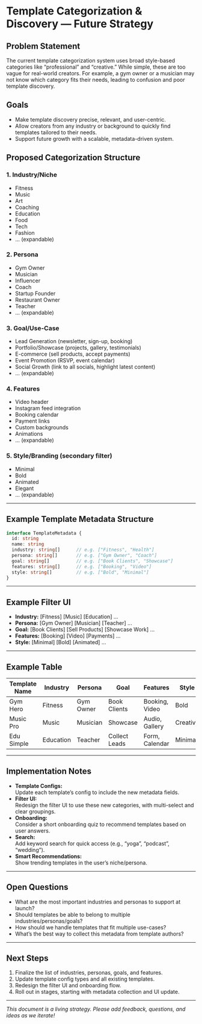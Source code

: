 # Template Categorization & Discovery — Future Strategy

## Problem Statement

The current template categorization system uses broad style-based categories like “professional” and “creative.” While simple, these are too vague for real-world creators. For example, a gym owner or a musician may not know which category fits their needs, leading to confusion and poor template discovery.

## Goals

- Make template discovery precise, relevant, and user-centric.
- Allow creators from any industry or background to quickly find templates tailored to their needs.
- Support future growth with a scalable, metadata-driven system.

## Proposed Categorization Structure

### 1. **Industry/Niche**
- Fitness
- Music
- Art
- Coaching
- Education
- Food
- Tech
- Fashion
- ... (expandable)

### 2. **Persona**
- Gym Owner
- Musician
- Influencer
- Coach
- Startup Founder
- Restaurant Owner
- Teacher
- ... (expandable)

### 3. **Goal/Use-Case**
- Lead Generation (newsletter, sign-up, booking)
- Portfolio/Showcase (projects, gallery, testimonials)
- E-commerce (sell products, accept payments)
- Event Promotion (RSVP, event calendar)
- Social Growth (link to all socials, highlight latest content)
- ... (expandable)

### 4. **Features**
- Video header
- Instagram feed integration
- Booking calendar
- Payment links
- Custom backgrounds
- Animations
- ... (expandable)

### 5. **Style/Branding** (secondary filter)
- Minimal
- Bold
- Animated
- Elegant
- ... (expandable)

---

## Example Template Metadata Structure

```ts
interface TemplateMetadata {
  id: string
  name: string
  industry: string[]      // e.g. ["Fitness", "Health"]
  persona: string[]       // e.g. ["Gym Owner", "Coach"]
  goal: string[]          // e.g. ["Book Clients", "Showcase"]
  features: string[]      // e.g. ["Booking", "Video"]
  style: string[]         // e.g. ["Bold", "Minimal"]
}
```

---

## Example Filter UI

- **Industry:** [Fitness] [Music] [Education] ...
- **Persona:** [Gym Owner] [Musician] [Teacher] ...
- **Goal:** [Book Clients] [Sell Products] [Showcase Work] ...
- **Features:** [Booking] [Video] [Payments] ...
- **Style:** [Minimal] [Bold] [Animated] ...

---

## Example Table

| Template Name | Industry | Persona      | Goal         | Features         | Style    |
|---------------|----------|--------------|--------------|------------------|----------|
| Gym Hero      | Fitness  | Gym Owner    | Book Clients | Booking, Video   | Bold     |
| Music Pro     | Music    | Musician     | Showcase     | Audio, Gallery   | Creative |
| Edu Simple    | Education| Teacher      | Collect Leads| Form, Calendar   | Minimal  |

---

## Implementation Notes

- **Template Configs:**  
  Update each template’s config to include the new metadata fields.
- **Filter UI:**  
  Redesign the filter UI to use these new categories, with multi-select and clear groupings.
- **Onboarding:**  
  Consider a short onboarding quiz to recommend templates based on user answers.
- **Search:**  
  Add keyword search for quick access (e.g., “yoga”, “podcast”, “wedding”).
- **Smart Recommendations:**  
  Show trending templates in the user’s niche/persona.

---

## Open Questions

- What are the most important industries and personas to support at launch?
- Should templates be able to belong to multiple industries/personas/goals?
- How should we handle templates that fit multiple use-cases?
- What’s the best way to collect this metadata from template authors?

---

## Next Steps

1. Finalize the list of industries, personas, goals, and features.
2. Update template config types and all existing templates.
3. Redesign the filter UI and onboarding flow.
4. Roll out in stages, starting with metadata collection and UI update.

---

*This document is a living strategy. Please add feedback, questions, and ideas as we iterate!*